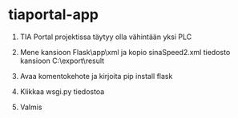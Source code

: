 # tiaportal-app

1. TIA Portal projektissa täytyy olla vähintään yksi PLC 

2. Mene kansioon Flask\app\xml ja kopio sinaSpeed2.xml tiedosto kansioon C:\export\result

3. Avaa komentokehote ja kirjoita pip install flask

4. Klikkaa wsgi.py tiedostoa

5. Valmis

